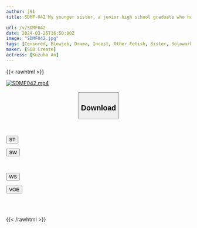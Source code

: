 ```yaml
---
author: j91
title: SDMF-042 My younger sister, a junior high school graduate who has been living as a shut-in in a dirty room for 7 years, had her first experience with me while I was sleeping, and since then she has been having sex with me at night (without contraceptives) to satisfy her sexual desires. I know that. Anzu Kuzuha

url: /v/SDMF042
date: 2024-03-25T16:50:00Z
image: "SDMF042.jpg"
tags: [Censored, Blowjob, Drama, Incest, Other Fetish, Sister, Solowork]
maker: [SOD Create]
actress: [Kuzuha An]
---
```



{{< rawhtml >}}

<div class="video" data-videoid="0r7J3doxM7cbd24">
    <a href="javascript:;">
        <img src="/v/SDMF042/SDMF042.jpg" width="WIDTH" height="HEIGHT" alt="SDMF042.mp4" loading="lazy">
    </a>
</div>

<script type="text/javascript" src="https://j91.asia/asset/on-demand-st.js"></script>

<br>
  <link rel="stylesheet" href="https://j91.asia/asset/bs5.css">
  
  <center>
  <button class="btn btn-primary" type="button" data-bs-toggle="collapse" data-bs-target=".multi-collapse" aria-expanded="false" aria-controls="multiCollapseExample1 multiCollapseExample2"><h2>Download</h2></button></center>
</p>
<div class="row">
  <div class="col">
    <div class="collapse multi-collapse" id="multiCollapseExample1">
      <div class="card card-body">
	      	      <br>
<div class="buttons">  
<p><a href="https://streamtape.to/v/0r7J3doxM7cbd24" target="_blank"><button class="btn-hover color-3"><i class="fa fa-download"></i> ST</button></a></p>
<p><a href="https://asnwish.com/w80mw2q6lhfl" target="_blank"><button class="btn-hover color-2"><i class="fa fa-download"></i> SW</button></a></p></div>
    </div>
  </div>
</div>
  <div class="col">
    <div class="collapse multi-collapse" id="multiCollapseExample2">
      <div class="card card-body">
	      <br>
<div class="buttons">
<p><a href="https://wolfstream.tv/wkwsag8z851h"><button class="btn-hover color-9"><i class="fa fa-download"></i> WS</button></a></p>
<p><a href="https://voe.sx/bumus92tvjb8"><button class="btn-hover color-8"><i class="fa fa-download"></i> VOE</button></a></p></div>
<br><br>
      </div>
    </div>
  </div>
</div>

{{< /rawhtml >}}